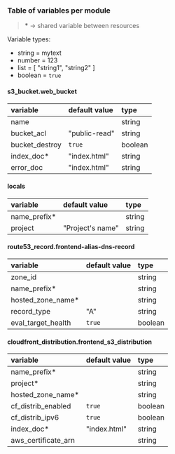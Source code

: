 ### Table of variables per module

> __*__ -> shared variable between resources

Variable types:
  - string  = mytext
  - number  = 123
  - list    = [ "string1", "string2" ]
  - boolean = `true`

#### s3_bucket.web_bucket
| variable       | default value | type    |
|:-------------- |:------------- |:------- |
| name           |               | string  |
| bucket_acl     | "public-read" | string  |
| bucket_destroy | `true`        | boolean |
| index_doc*     | "index.html"  | string  |
| error_doc      | "index.html"  | string  |

#### locals
| variable       | default value    | type    |
|:-------------- |:-------------    |:------- |
| name_prefix*   |                  | string  |
| project        | "Project's name" | string  |

#### route53_record.frontend-alias-dns-record
| variable           | default value | type    |
|:-----------------  |:------------- |:------- |
| zone_id            |               | string  |
| name_prefix*       |               | string  |
| hosted_zone_name*  |               | string  |
| record_type        | "A"           | string  |
| eval_target_health | `true`        | boolean |

#### cloudfront_distribution.frontend_s3_distribution
| variable            | default value | type    |
|:-----------------   |:------------- |:------- |
| name_prefix*        |               | string  |
| project*            |               | string  |
| hosted_zone_name*   |               | string  |
| cf_distrib_enabled  | `true`        | boolean |
| cf_distrib_ipv6     | `true`        | boolean |
| index_doc*          | "index.html"  | string  |
| aws_certificate_arn |               | string  |
